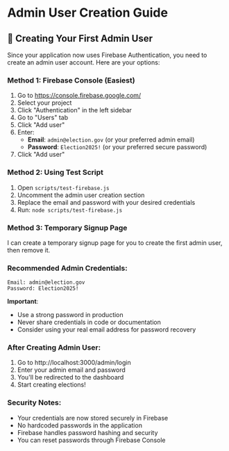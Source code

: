 # Admin User Creation Guide

## 🔑 Creating Your First Admin User

Since your application now uses Firebase Authentication, you need to create an admin user account. Here are your options:

### Method 1: Firebase Console (Easiest)

1. Go to https://console.firebase.google.com/
2. Select your project
3. Click "Authentication" in the left sidebar
4. Go to "Users" tab
5. Click "Add user"
6. Enter:
   - **Email**: `admin@election.gov` (or your preferred admin email)
   - **Password**: `Election2025!` (or your preferred secure password)
7. Click "Add user"

### Method 2: Using Test Script

1. Open `scripts/test-firebase.js`
2. Uncomment the admin user creation section
3. Replace the email and password with your desired credentials
4. Run: `node scripts/test-firebase.js`

### Method 3: Temporary Signup Page

I can create a temporary signup page for you to create the first admin user, then remove it.

### Recommended Admin Credentials:

```
Email: admin@election.gov
Password: Election2025!
```

**Important**:

- Use a strong password in production
- Never share credentials in code or documentation
- Consider using your real email address for password recovery

### After Creating Admin User:

1. Go to http://localhost:3000/admin/login
2. Enter your admin email and password
3. You'll be redirected to the dashboard
4. Start creating elections!

### Security Notes:

- Your credentials are now stored securely in Firebase
- No hardcoded passwords in the application
- Firebase handles password hashing and security
- You can reset passwords through Firebase Console
